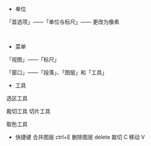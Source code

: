 * 单位

「首选项」——「单位与标尺」—— 更改为像素

<br>

* 菜单

「视图」——「标尺」

「窗口」——「段落」、「图层」和「工具」

* 工具

选区工具

裁切工具
切片工具

取色工具

* 快捷键 
合并图层 ctrl+E
删除图层 delete
裁切   C
移动   V
